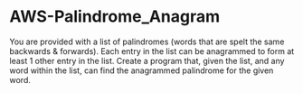 # AWS-Palindrome_Anagram

You are provided with a list of palindromes (words that are spelt the same backwards & forwards).
Each entry in the list can be anagrammed to form at least 1 other entry in the list.
Create a program that, given the list, and any word within the list, can find the anagrammed palindrome for the given word.
